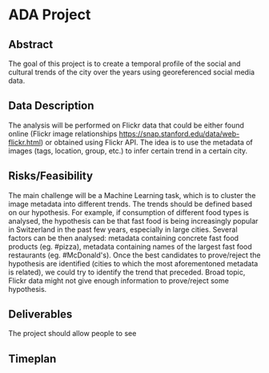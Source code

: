 # ADA Project
## Abstract
The goal of this project is to create a temporal profile of the social and cultural trends of the city over the years using georeferenced social media data. 
## Data Description
The analysis will be performed on Flickr data that could be either found online (Flickr image relationships https://snap.stanford.edu/data/web-flickr.html) or obtained using Flickr API. The idea is to use the metadata of images (tags, location, group, etc.) to infer certain trend in a certain city.
## Risks/Feasibility
The main challenge will be a Machine Learning task, which is to cluster the image metadata into different trends. The trends should be defined based on our hypothesis. For example, if consumption of different food types is analysed, the hypothesis can be that fast food is being increasingly popular in Switzerland in the past few years, especially in large cities. Several factors can be then analysed: metadata containing concrete fast food products (eg. #pizza), metadata containing names of the largest fast food restaurants (eg. #McDonald's). Once the best candidates to prove/reject the hypothesis are identified (cities to which the most aforementoned metadata is related), we could try to identify the trend that preceded. 
Broad topic, Flickr data might not give enough information to prove/reject some hypothesis. 
## Deliverables
The project should allow people to see 
## Timeplan


